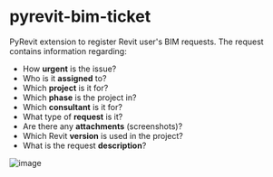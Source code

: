 # pyrevit-bim-ticket
PyRevit extension to register Revit user's BIM requests. 
The request contains information regarding:
- How **urgent** is the issue?
- Who is it **assigned** to?
- Which **project** is it for?
- Which **phase** is the project in?
- Which **consultant** is it for?
- What type of **request** is it?
- Are there any **attachments** (screenshots)?
- Which Revit **version** is used in the project?
- What is the request **description**?


![image](https://user-images.githubusercontent.com/73387462/171419257-96efa86d-8a68-4db6-b930-8aef51774f95.png)
